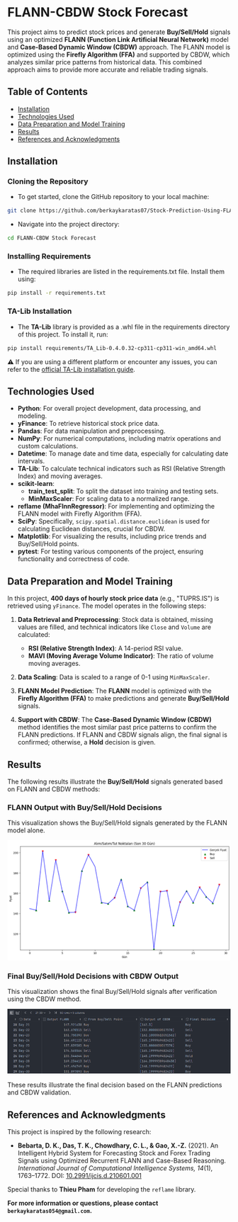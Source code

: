 # FLANN-CBDW Stock Forecast

This project aims to predict stock prices and generate **Buy/Sell/Hold** signals using an optimized **FLANN (Function Link Artificial Neural Network)** model and **Case-Based Dynamic Window (CBDW)** approach. The FLANN model is optimized using the **Firefly Algorithm (FFA)** and supported by CBDW, which analyzes similar price patterns from historical data. This combined approach aims to provide more accurate and reliable trading signals.

## Table of Contents
- [Installation](#installation)
- [Technologies Used](#technologies-used)
- [Data Preparation and Model Training](#data-preparation-and-model-training)
- [Results](#results)
- [References and Acknowledgments](#references-and-acknowledgments)

## Installation

### Cloning the Repository

- To get started, clone the GitHub repository to your local machine:

```bash
git clone https://github.com/berkaykaratas07/Stock-Prediction-Using-FLANN-CBDW.git
```
- Navigate into the project directory:
  
```bash
cd FLANN-CBDW Stock Forecast
```

### Installing Requirements

- The required libraries are listed in the requirements.txt file. Install them using:
  
```bash
pip install -r requirements.txt
```

### TA-Lib Installation

- The **TA-Lib** library is provided as a .whl file in the requirements directory of this project. To install it, run:

```bash
pip install requirements/TA_Lib-0.4.0.32-cp311-cp311-win_amd64.whl
```
⚠️ If you are using a different platform or encounter any issues, you can refer to the [official TA-Lib installation guide](https://github.com/cgohlke/talib-build/releases).


## Technologies Used
- **Python**: For overall project development, data processing, and modeling.
- **yFinance**: To retrieve historical stock price data.
- **Pandas**: For data manipulation and preprocessing.
- **NumPy**: For numerical computations, including matrix operations and custom calculations.
- **Datetime**: To manage date and time data, especially for calculating date intervals.
- **TA-Lib**: To calculate technical indicators such as RSI (Relative Strength Index) and moving averages.
- **scikit-learn**:
  - **train_test_split**: To split the dataset into training and testing sets.
  - **MinMaxScaler**: For scaling data to a normalized range.
- **reflame (MhaFlnnRegressor)**: For implementing and optimizing the FLANN model with Firefly Algorithm (FFA).
- **SciPy**: Specifically, `scipy.spatial.distance.euclidean` is used for calculating Euclidean distances, crucial for CBDW.
- **Matplotlib**: For visualizing the results, including price trends and Buy/Sell/Hold points.
- **pytest**: For testing various components of the project, ensuring functionality and correctness of code.

## Data Preparation and Model Training

In this project, **400 days of hourly stock price data** (e.g., "TUPRS.IS") is retrieved using `yFinance`. The model operates in the following steps:

1. **Data Retrieval and Preprocessing**: Stock data is obtained, missing values are filled, and technical indicators like `Close` and `Volume` are calculated:
   - **RSI (Relative Strength Index)**: A 14-period RSI value.
   - **MAVI (Moving Average Volume Indicator)**: The ratio of volume moving averages.
   
2. **Data Scaling**: Data is scaled to a range of 0-1 using `MinMaxScaler`.

3. **FLANN Model Prediction**: The **FLANN** model is optimized with the **Firefly Algorithm (FFA)** to make predictions and generate **Buy/Sell/Hold** signals.

4. **Support with CBDW**: The **Case-Based Dynamic Window (CBDW)** method identifies the most similar past price patterns to confirm the FLANN predictions. If FLANN and CBDW signals align, the final signal is confirmed; otherwise, a **Hold** decision is given.

## Results

The following results illustrate the **Buy/Sell/Hold** signals generated based on FLANN and CBDW methods:

### FLANN Output with Buy/Sell/Hold Decisions
This visualization shows the Buy/Sell/Hold signals generated by the FLANN model alone.

![FLANN Results](results/flann_output.png)

### Final Buy/Sell/Hold Decisions with CBDW Output
This visualization shows the final Buy/Sell/Hold signals after verification using the CBDW method.

![Final Results with CBDW](results/final_output_with_cbdw.png)

These results illustrate the final decision based on the FLANN predictions and CBDW validation.

## References and Acknowledgments

This project is inspired by the following research:

- **Bebarta, D. K., Das, T. K., Chowdhary, C. L., & Gao, X.-Z.** (2021). An Intelligent Hybrid System for Forecasting Stock and Forex Trading Signals using Optimized Recurrent FLANN and Case-Based Reasoning. *International Journal of Computational Intelligence Systems, 14*(1), 1763–1772. DOI: [10.2991/ijcis.d.210601.001](https://doi.org/10.2991/ijcis.d.210601.001)

Special thanks to **Thieu Pham** for developing the `reflame` library.

**For more information or questions, please contact `berkaykaratas054@gmail.com`.**











